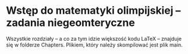 # Wstęp do matematyki olimpijskiej – zadania niegeomteryczne

Wszystkie rozdziały – a co za tym idzie większość kodu LaTeX – znajduje się w folderze Chapters. Plikiem, który należy skompilować jest plik main.
